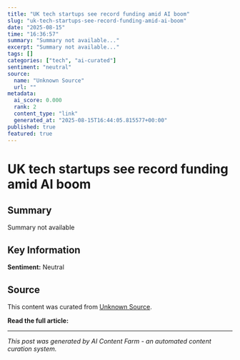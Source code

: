 ```yaml
---
title: "UK tech startups see record funding amid AI boom"
slug: "uk-tech-startups-see-record-funding-amid-ai-boom"
date: "2025-08-15"
time: "16:36:57"
summary: "Summary not available..."
excerpt: "Summary not available..."
tags: []
categories: ["tech", "ai-curated"]
sentiment: "neutral"
source:
  name: "Unknown Source"
  url: ""
metadata:
  ai_score: 0.000
  rank: 2
  content_type: "link"
  generated_at: "2025-08-15T16:44:05.815577+00:00"
published: true
featured: true
---
```


# UK tech startups see record funding amid AI boom

## Summary

Summary not available

## Key Information

**Sentiment:** Neutral

## Source

This content was curated from [Unknown Source]().

**Read the full article:** []()

---

*This post was generated by AI Content Farm - an automated content curation system.*
